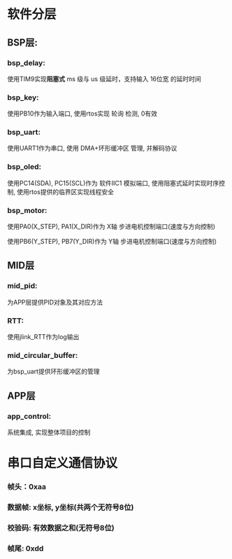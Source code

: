 # 软件分层

## BSP层: 

### bsp_delay: 

使用TIM9实现**阻塞式** ms 级与 us 级延时，支持输入 16位宽 的延时时间

### bsp_key:

使用PB10作为输入端口, 使用rtos实现 轮询 检测, 0有效

### bsp_uart:

使用UART1作为串口, 使用 DMA+环形缓冲区 管理, 并解码协议

### bsp_oled:

使用PC14(SDA), PC15(SCL)作为 软件IIC1 模拟端口, 使用阻塞式延时实现时序控制, 使用rtos提供的临界区实现线程安全

### bsp_motor:

使用PA0(X_STEP), PA1(X_DIR)作为 X轴 步进电机控制端口(速度与方向控制)

使用PB6(Y_STEP), PB7(Y_DIR)作为 Y轴 步进电机控制端口(速度与方向控制)



## MID层

### mid_pid: 

为APP层提供PID对象及其对应方法

### RTT: 

使用jlink_RTT作为log输出

### mid_circular_buffer: 

为bsp_uart提供环形缓冲区的管理



## APP层

### app_control: 

系统集成, 实现整体项目的控制




# 串口自定义通信协议

### 帧头：0xaa

### 数据帧: x坐标, y坐标(共两个无符号8位)

### 校验码: 有效数据之和(无符号8位)

### 帧尾: 0xdd

